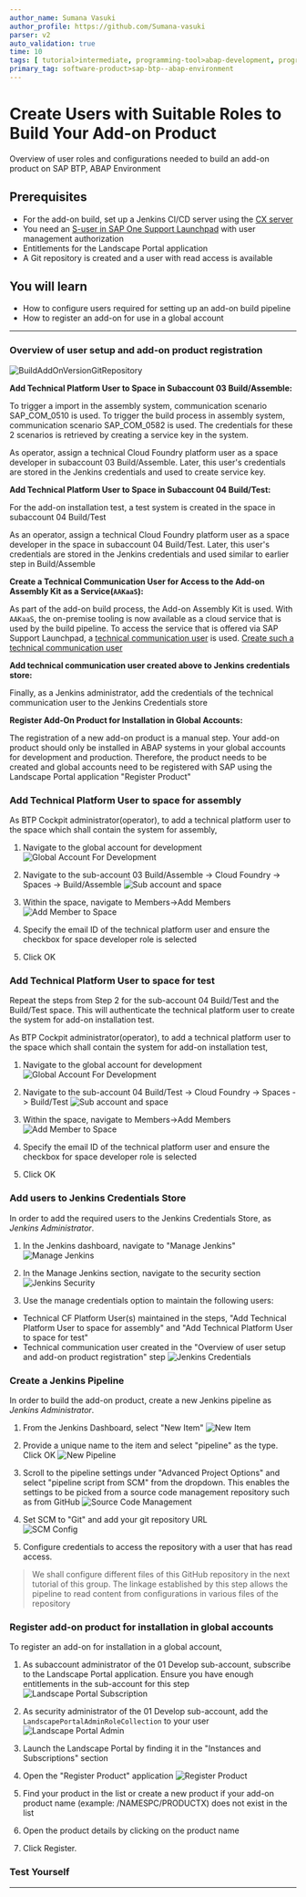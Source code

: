 ```yaml
---
author_name: Sumana Vasuki
author_profile: https://github.com/Sumana-vasuki
parser: v2
auto_validation: true
time: 10
tags: [ tutorial>intermediate, programming-tool>abap-development, programming-tool>abap-extensibility, tutorial>license]
primary_tag: software-product>sap-btp--abap-environment
---
```


# Create Users with Suitable Roles to Build Your Add-on Product
<!-- description --> Overview of user roles and configurations needed to build an add-on product on SAP BTP, ABAP Environment

## Prerequisites

- For the add-on build, set up a Jenkins CI/CD server using the [CX server](https://www.project-piper.io/infrastructure/overview/#cx-server-recommended)
- You need an [S-user in SAP One Support Launchpad](https://launchpad.support.sap.com/#/notes/1271482) with user management authorization
- Entitlements for the Landscape Portal application
- A Git repository is created and a user with read access is available

## You will learn

- How to configure users required for setting up an add-on build pipeline
- How to register an add-on for use in a global account

---

### Overview of user setup and add-on product registration

![BuildAddOnVersionGitRepository](BuildAddOnVersionGitRepository.png)

**Add Technical Platform User to Space in Subaccount 03 Build/Assemble:**

To trigger a import in the assembly system, communication scenario SAP\_COM\_0510 is used.
To trigger the build process in assembly system, communication scenario SAP\_COM\_0582 is used.
The credentials for these 2 scenarios is retrieved by creating a service key in the system.

As operator, assign a technical Cloud Foundry platform user as a space developer in subaccount 03 Build/Assemble.  Later, this user's credentials are stored in the Jenkins credentials and used to create service key.

**Add Technical Platform User to Space in Subaccount 04 Build/Test:**

For the add-on installation test, a test system is created in the space in subaccount 04 Build/Test

As an operator, assign a technical Cloud Foundry platform user as a space developer in the space in subaccount 04 Build/Test. Later, this user's credentials are stored in the Jenkins credentials and used similar to earlier step in Build/Assemble

**Create a Technical Communication User for Access to the Add-on Assembly Kit as a Service(`AAKaaS`):**

As part of the add-on build process, the Add-on Assembly Kit is used. With `AAKaaS`, the on-premise tooling is now available as a cloud service that is used by the build pipeline.
To access the service that is offered via SAP Support Launchpad, a [technical communication user](https://launchpad.support.sap.com/#/notes/2532813) is used. [Create such a technical communication user](https://launchpad.support.sap.com/#/notes/2174416)

**Add technical communication user created above to Jenkins credentials store:**

Finally, as a Jenkins administrator, add the credentials of the technical communication user to the Jenkins Credentials store

**Register Add-On Product for Installation in Global Accounts:**

The registration of a new add-on product is a manual step. Your add-on product should only be installed in ABAP systems in your global accounts for development and production. Therefore, the product needs to be created and global accounts need to be registered with SAP using the Landscape Portal application "Register Product"

### Add Technical Platform User to space for assembly

As BTP Cockpit administrator(operator), to add a technical platform user to the space which shall contain the system for assembly,

1. Navigate to the global account for development
![Global Account For Development](GA.png)

2. Navigate to the sub-account 03 Build/Assemble -> Cloud Foundry -> Spaces -> Build/Assemble
![Sub account and space](SA_BA.png)

3. Within the space, navigate to Members->Add Members
![Add Member to Space](Add_SpaceDev.png)

4. Specify the email ID of the technical platform user and ensure the checkbox for space developer role is selected

5. Click OK

### Add Technical Platform User to space for test

Repeat the steps from Step 2 for the sub-account 04 Build/Test and the Build/Test space. This will authenticate the technical platform user to create the system for add-on installation test.  

As BTP Cockpit administrator(operator), to add a technical platform user to the space which shall contain the system for add-on installation test,

1. Navigate to the global account for development
![Global Account For Development](GA.png)

2. Navigate to the sub-account 04 Build/Test -> Cloud Foundry -> Spaces -> Build/Test
![Sub account and space](SA_BT.png)

3. Within the space, navigate to Members->Add Members
![Add Member to Space](Add_SpaceDev.png)

4. Specify the email ID of the technical platform user and ensure the checkbox for space developer role is selected

5. Click OK

### Add users to Jenkins Credentials Store

In order to add the required users to the Jenkins Credentials Store, as *Jenkins Administrator*.

1. In the Jenkins dashboard, navigate  to "Manage Jenkins"
![Manage Jenkins](JenkinsDashboard.png)

2. In the Manage Jenkins section, navigate to the security section
![Jenkins Security](JenkinsSecurity.png)

3. Use the manage credentials option to maintain the following users:

- Technical CF Platform User(s) maintained in the steps, "Add Technical Platform User to space for assembly" and
 "Add Technical Platform User to space for test"
- Technical communication user created in the "Overview of user setup and add-on product registration" step
![Jenkins Credentials](JenkinsCredentials.png)

### Create a Jenkins Pipeline

In order to build the add-on product, create a new Jenkins pipeline as *Jenkins Administrator*.

1. From the Jenkins Dashboard, select "New Item"
![New Item](NewItemJenkins.png)

2. Provide a unique name to the item and select "pipeline" as the type. Click OK
![New Pipeline](newPipeline.png)

3. Scroll to the pipeline settings under "Advanced Project Options" and select "pipeline script from SCM" from the dropdown. This enables the settings to be picked from a source code management repository such as from GitHub
![Source Code Management](ScriptFromSCM.png)

4. Set SCM to "Git" and add your git repository URL  
![SCM Config](SCMConfig.png)

5. Configure credentials to access the repository with a user that has read access.

> We shall configure different files of this GitHub repository in the next tutorial of this group. The linkage established by this step allows the pipeline to read content from configurations in various files of the repository

### Register add-on product for installation in global accounts

To register an add-on for installation in a global account,

1. As subaccount administrator of the 01 Develop sub-account, subscribe to the Landscape Portal application. Ensure you have enough entitlements in the sub-account for this step
![Landscape Portal Subscription](LandscapePortal.png)

2. As security administrator of the 01 Develop sub-account, add the `LandscapePortalAdminRoleCollection` to your user
![Landscape Portal Admin](LandscapePortalAdmin.png)

3. Launch the Landscape Portal by finding it in the "Instances and Subscriptions" section

4. Open the "Register Product" application
![Register Product](RegisterProductApp.png)

5. Find your product in the list or create a new product if your add-on product name (example: /NAMESPC/PRODUCTX) does not exist in the list

6. Open the product details by clicking on the product name

7. Click Register.

### Test Yourself

---
